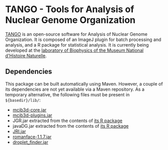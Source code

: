 TANGO - Tools for Analysis of Nuclear Genome Organization
=========================================================

[TANGO](http://biophysique.mnhn.fr/tango) is an open-source software for
Analysis of Nuclear Genome Organization. It is composed of an ImageJ plugin
for batch processing and analysis, and a R package for statistical analysis.
It is currently being developed at the
[laboratory of Biophysics of the Museum National d'Histoire Naturelle](http://biophysique.mnhn.fr/).

Dependencies
------------

This package can be built automatically using Maven. However, a couple of
its dependencies are not yet available via a Maven repository. As a temporary
alternative, the following files must be present in `${basedir}/lib/`:

* [mcib3d-core.jar](http://sites.imagej.net/Tboudier/plugins/mcib3d-suite/mcib3d-core.jar-20140604140506)
* [mcib3d-plugins.jar](http://sites.imagej.net/Tboudier/plugins/mcib3d-suite/mcib3d_plugins.jar-20140604140506)
* JGR.jar extracted from the contents of [its R package](http://rforge.net/JGR/snapshot/JGR_1.7-17.tar.gz)
* javaDG.jar extracted from the contents of [its R package](http://www.rforge.net/JavaGD/snapshot/JavaGD_0.6-1.tar.gz)
* [JRI.jar](http://www.rforge.net/JRI/files/JRI.jar)
* [romanface-1.1.7.jar](https://romanface.googlecode.com/files/romanface-1.1.7.jar)
* [droplet_finder.jar](http://imagejdocu.tudor.lu/lib/exe/fetch.php?media=plugin:analysis:droplet_counter:droplet_finder.jar)

